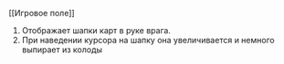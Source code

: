 [[Игровое поле]]

1. Отображает шапки карт в руке врага.
2. При наведении курсора на шапку она увеличивается и немного выпирает из колоды